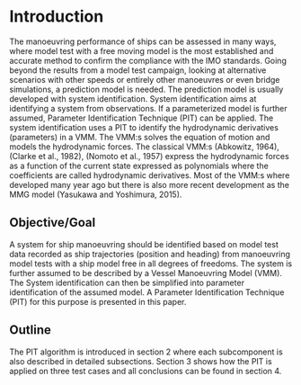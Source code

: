 # Introduction
The manoeuvring performance of ships can be assessed in many ways, where model test with a free moving model is the most established and accurate method to confirm the compliance with the IMO standards. Going beyond the results from a model test campaign, looking at alternative scenarios with other speeds or entirely other manoeuvres or even bridge simulations, a prediction model is needed. The prediction model is usually developed with system identification. 
System identification aims at identifying a system from observations. If a parameterized model is further assumed, Parameter Identification Technique (PIT) can be applied. The system identification uses a PIT to identify the hydrodynamic derivatives (parameters) in a VMM. The VMM:s solves the equation of motion and models the hydrodynamic forces. 
The classical VMM:s (Abkowitz, 1964), (Clarke et al., 1982), (Nomoto et al., 1957) express the hydrodynamic forces as a function of the current state expressed as polynomials where the coefficients are called hydrodynamic derivatives. Most of the VMM:s where developed many year ago but there is also more recent development as the MMG model (Yasukawa and Yoshimura, 2015). 

## Objective/Goal
A system for ship manoeuvring should be identified based on model test data recorded as ship trajectories (position and heading) from manoeuvring model tests with a ship model free in all degrees of freedoms. The system is further assumed to be described by a Vessel Manoeuvring Model (VMM). The System identification can then be simplified into parameter identification of the assumed model. A Parameter Identification Technique (PIT) for this purpose is presented in this paper.

## Outline
The PIT algorithm is introduced in section 2 where each subcomponent is also described in detailed subsections. Section 3 shows how the PIT is applied on three test cases and all conclusions can be found in section 4. 
